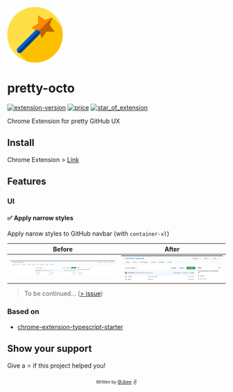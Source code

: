 ![pretty-octo](./public/icon/icon_128x128.png)

# pretty-octo

[![extension-version](https://badgen.net/chrome-web-store/v/pnjndmenjdnlkffafgfbdfegmpjjbjdm)](https://chrome.google.com/webstore/detail/octodirect/pnjndmenjdnlkffafgfbdfegmpjjbjdm?hl=ko) [![price](https://badgen.net/chrome-web-store/price/pnjndmenjdnlkffafgfbdfegmpjjbjdm)](https://chrome.google.com/webstore/detail/octodirect/pnjndmenjdnlkffafgfbdfegmpjjbjdm?hl=ko) [![star_of_extension](https://badgen.net/chrome-web-store/stars/pnjndmenjdnlkffafgfbdfegmpjjbjdm)](https://chrome.google.com/webstore/detail/octodirect/pnjndmenjdnlkffafgfbdfegmpjjbjdm?hl=ko)

Chrome Extension for pretty GitHub UX

## Install

Chrome Extension > [Link](https://chrome.google.com/webstore/detail/pretty-octo/pnjndmenjdnlkffafgfbdfegmpjjbjdm?hl=ko)

## Features

### UI

#### ✅  Apply narrow styles

Apply narow styles to GitHub navbar (with `container-xl`)

|            **Before**            |           **After**            |
| :------------------------------: | :----------------------------: |
| ![1_before](assets/1_before.png) | ![1_after](assets/1_after.png) |

> To be continued... ([> issue](https://github.com/JaeYeopHan/pretty-octo/issues/new?template=Feature_request.md))

### Based on

- [chrome-extension-typescript-starter](https://github.com/chibat/chrome-extension-typescript-starter)

## Show your support

Give a ⭐️ if this project helped you!

<div align="center">
  <sub>
    <sup>Written by <a href="https://github.com/JaeYeopHan">@Jbee</a></sup>
  </sub>
  <small>✌</small>
</div>
